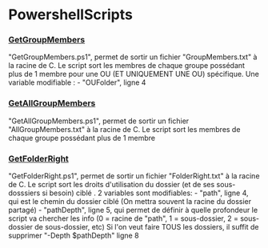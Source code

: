 # PowershellScripts


### [GetGroupMembers](GetGroupMembers.ps1) ###
"GetGroupMembers.ps1", permet de sortir un fichier "GroupMembers.txt" à la racine de C.
Le script sort les membres de chaque groupe possédant plus de 1 membre pour une OU (ET UNIQUEMENT UNE OU) spécifique.
Une variable modifiable :
	- "OUFolder", ligne 4

### [GetAllGroupMembers](GetAllGroupMembers.ps1) ###
"GetAllGroupMembers.ps1", permet de sortir un fichier "AllGroupMembers.txt" à la racine de C.
Le script sort les membres de chaque groupe possédant plus de 1 membre

### [GetFolderRight](GetFolderRight.ps1) ###
"GetFolderRight.ps1", permet de sortir un fichier "FolderRight.txt" à la racine de C.
Le script sort les droits d'utilisation du dossier (et de ses sous-dosssiers si besoin) ciblé .
2 variables sont modifiables: 
	- "path", ligne 4, qui est le chemin du dossier ciblé (On mettra souvent la racine du dossier partagé)
	- "pathDepth", ligne 5, qui permet de définir à quelle profondeur le script va chercher les info (0 = racine de "path", 1 = sous-dossier, 2 = sous-dossier de sous-dossier, etc)
Si l'on veut faire TOUS les dossiers, il suffit de supprimer "-Depth $pathDepth" ligne 8 
